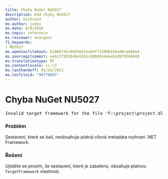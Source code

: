 ```yaml
---
title: Chyba NuGet NU5027
description: Kód chyby NU5027
author: mishra14
ms.author: jodou
ms.date: 8/8/2018
ms.topic: reference
ms.reviewer: anangaur
f1_keywords:
- NU5027
ms.openlocfilehash: b1886f45c6691667eab0f732900194a80ca66bb4
ms.sourcegitcommit: ee6c3f203648a5561c809db54ebeb1d0f0598b68
ms.translationtype: MT
ms.contentlocale: cs-CZ
ms.lasthandoff: 01/26/2021
ms.locfileid: "98779655"
---
```

# <a name="nuget-error-nu5027"></a>Chyba NuGet NU5027
<pre>Invalid target framework for the file 'F:\project\project.dll'.</pre>

### <a name="issue"></a>Problém

Sestavení, které se balí, neobsahuje platná cílová metadata rozhraní .NET Framework.


### <a name="solution"></a>Řešení

Ujistěte se prosím, že sestavení, které je zabaleno, obsahuje platnou `TargetFramework` vlastnost.


